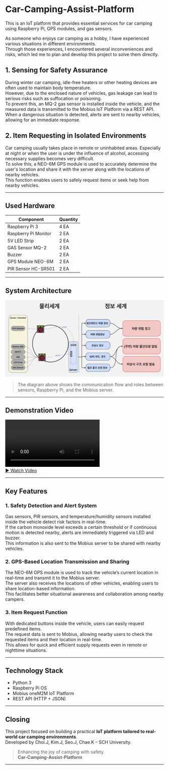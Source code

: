 # Car-Camping-Assist-Platform

This is an IoT platform that provides essential services for car camping using Raspberry Pi, GPS modules, and gas sensors.

As someone who enjoys car camping as a hobby, I have experienced various situations in different environments.  
Through those experiences, I encountered several inconveniences and risks, which led me to plan and develop this project to solve them directly.

## 1. Sensing for Safety Assurance
During winter car camping, idle-free heaters or other heating devices are often used to maintain body temperature.  
However, due to the enclosed nature of vehicles, gas leakage can lead to serious risks such as suffocation or poisoning.  
To prevent this, an MQ-2 gas sensor is installed inside the vehicle, and the measured data is transmitted to the Mobius IoT Platform via a REST API.  
When a dangerous situation is detected, alerts are sent to nearby vehicles, allowing for an immediate response.

## 2. Item Requesting in Isolated Environments
Car camping usually takes place in remote or uninhabited areas. Especially at night or when the user is under the influence of alcohol, accessing necessary supplies becomes very difficult.  
To solve this, a NEO-6M GPS module is used to accurately determine the user's location and share it with the server along with the locations of nearby vehicles.  
This function enables users to safely request items or seek help from nearby vehicles.

---

## Used Hardware

| Component              | Quantity |
|------------------------|----------|
| Raspberry Pi 3         | 4 EA     |
| Raspberry Pi Monitor   | 2 EA     |
| 5V LED Strip           | 2 EA     |
| GAS Sensor MQ-2        | 2 EA     |
| Buzzer                 | 2 EA     |
| GPS Module NEO-6M      | 2 EA     |
| PIR Sensor HC-SR501    | 2 EA     |

---

## System Architecture

![System Architecture](images/Architecture.png)

> The diagram above shows the communication flow and roles between sensors, Raspberry Pi, and the Mobius server.

---

## Demonstration Video

![Demo](images/Demo_Video.mp4)  
[▶ Watch Video](images/Demo_Video.mp4)

---

## Key Features

### 1. Safety Detection and Alert System  
Gas sensors, PIR sensors, and temperature/humidity sensors installed inside the vehicle detect risk factors in real-time.  
If the carbon monoxide level exceeds a certain threshold or if continuous motion is detected nearby, alerts are immediately triggered via LED and buzzer.  
This information is also sent to the Mobius server to be shared with nearby vehicles.

### 2. GPS-Based Location Transmission and Sharing  
The NEO-6M GPS module is used to track the vehicle’s current location in real-time and transmit it to the Mobius server.  
The server also receives the locations of other vehicles, enabling users to share location-based information.  
This facilitates better situational awareness and collaboration among nearby campers.

### 3. Item Request Function  
With dedicated buttons inside the vehicle, users can easily request predefined items.  
The request data is sent to Mobius, allowing nearby users to check the requested items and their location in real-time.  
This allows for quick and efficient supply requests even in remote or nighttime situations.

---

## Technology Stack

- Python 3  
- Raspberry Pi OS  
- Mobius oneM2M IoT Platform  
- REST API (HTTP + JSON)

---

## Closing

This project focused on building a practical **IoT platform tailored to real-world car camping environments**.  
Developed by Choi.J, Kim.J, Seo.J, Chae.K – SCH University.

> Enhancing the joy of camping with safety.  
> **Car-Camping-Assist-Platform**

---
